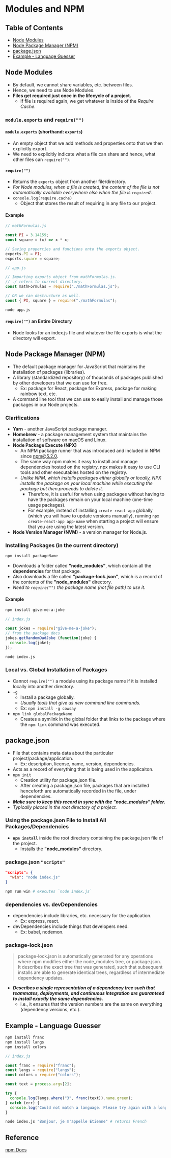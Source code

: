 # Modules and NPM

## Table of Contents
- [Node Modules](#node-modules)
- [Node Package Manager (NPM)](#node-package-manager-npm)
- [package.json](#packagejson)
- [Example - Language Guesser](#example---language-guesser)

## Node Modules
- By default, we cannot share variables, etc. between files.
- Hence, we need to use Node Modules.
- **Files get required just once in the lifecycle of a project.**
  - If file is required again, we get whatever is inside of the *Require Cache*.
  
### `module.exports` and `require("")`
#### `module.exports` (shorthand: `exports`)
- An empty object that we add methods and properties onto that we then explicitly export.
- We need to explicitly indicate what a file can share and hence, what other files can `require("")`.
#### `require("")`
- Returns the `exports` object from another file/directory.
- *For Node modules, when a file is created, the content of the file is not automatically available everywhere else when the file is `require`d*.
- `console.log(require.cache)`
  - Object that stores the result of requiring in any file to our project.
#### Example
```js
// mathFormulas.js

const PI = 3.14159;
const square = (x) => x * x;

// Saving properties and functions onto the exports object.
exports.PI = PI;
exports.square = square;
```
```js
// app.js

// Importing exports object from mathFormulas.js.
// ./ refers to current directory.
const mathFormulas = require("./mathFormulas.js");

// OR we can destructure as well.
const { PI, square } = require("./mathFormulas");
```
```zsh
node app.js
```
#### `require("")` an Entire Directory
- Node looks for an index.js file and whatever the file exports is what the directory will export.

## Node Package Manager (NPM)
- The default package manager for JavaScript that maintains the installation of packages (libraries).
- A library (standardized repository) of thousands of packages published by other developers that we can use for free.
  - Ex: package for React, package for Express, package for making rainbow text, etc.
- A command line tool that we can use to easily install and manage those packages in our Node projects.
### Clarifications
- **Yarn** - another JavaScript package manager.
- **Homebrew** - a package management system that maintains the installation of software on macOS and Linux.
- **Node Package Execute (NPX)**
  - An NPM package runner that was introduced and included in NPM since npm@5.2.0.
  - The same way npm makes it easy to install and manage dependencies hosted on the registry, npx makes it easy to use CLI tools and other executables hosted on the registry.
  - *Unlike NPM, which installs packages either globally or locally, NPX installs the package on your local machine while executing the package but then proceeds to delete it.*
    - Therefore, it is useful for when using packages without having to have the packages remain on your local machine (one-time usage packages).
    - For example, instead of installing `create-react-app` globally (which you will have to update versions manually), running `npx create-react-app app-name` when starting a project will ensure that you are using the latest version.
- **Node Version Manager (NVM)** - a version manager for Node.js.
### Installing Packages (in the current directory)
```zsh
npm install packageName
```
- Downloads a folder called **"node_modules"**, which contain all the **dependencies** for that package.
- Also downloads a file called **"package-lock.json"**, which is a record of the contents of the **"node_modules"** directory.
- *Need to `require("")` the package name (not file path) to use it.*
#### Example
```zsh
npm install give-me-a-joke
```
```js
// index.js

const jokes = require("give-me-a-joke");
// from the package docs
jokes.getRandomDadJoke (function(joke) {
  console.log(joke);
});
```
```zsh
node index.js
```
### Local vs. Global Installation of Packages
- Cannot `require("")` a module using its package name if it is installed locally into another directory.
- `-g`
  - Install a package globally.
  - *Usually tools that give us new command line commands.*
  - Ex: `npm install -g cowsay`
- `npm link globalPackageName`
  - Creates a symlink in the global folder that links to the package where the `npm link` command was executed.

## package.json
- File that contains meta data about the particular project/package/application.
  - Ex: description, license, name, version, dependencies.
- Acts as a record of everything that is being used in the applicaiton.
- `npm init`
  - Creation utility for package.json file.
  - After creating a package.json file, packages that are installed henceforth are automatically recorded in the file, under dependencies.
- ***Make sure to keep this record in sync with the "node_modules" folder.***
- *Typically placed in the root directory of a project.*
### Using the package.json File to Install All Packages/Dependencies
- **`npm install`** inside the root directory containing the package.json file of the project.
  - Installs the **"node_modules"** directory.
### package.json `"scripts"`
```json
"scripts": {
  "win": "node index.js"
}
```
```zsh
npm run win # executes `node index.js`
```
### dependencies vs. devDependencies
- dependencies include libraries, etc. necessary for the application.
  - Ex: express, react. 
- devDependencies include things that developers need.
  - Ex: babel, nodemon.
### package-lock.json
> package-lock.json is automatically generated for any operations where npm modifies either the node_modules tree, or package.json.  
> It describes the exact tree that was generated, such that subsequent installs are able to generate identical trees, regardless of intermediate dependency updates.
- ***Describes a single representation of a dependency tree such that teammates, deployments, and continuous integration are guaranteed to install exactly the same dependencies.***
  - i.e., it ensures that the version numbers are the same on everything (dependency versions, etc.).

## Example - Language Guesser
```zsh
npm install franc
npm install langs
npm install colors
```
```js
// index.js

const franc = require("franc");
const langs = require("langs");
const colors = require("colors");

const text = process.argv[2];

try {
  console.log(langs.where("3", franc(text)).name.green);
} catch (err) {
  console.log("Could not match a language. Please try again with a longer sample".red);
}
```
```zsh
node index.js "Bonjour, je m'appelle Etienne" # returns French
```

## Reference
[npm Docs](docs.npmjs.com)
